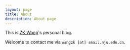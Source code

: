 ```yaml
---
layout: page
title: About
description: About page
---
```

This is [ZK Wang](http://pasa-bigdata.nju.edu.cn/people/wangzhaokang/index.html)'s personal blog.

Welcome to contact me via `wangzk [at] smail.nju.edu.cn`.
